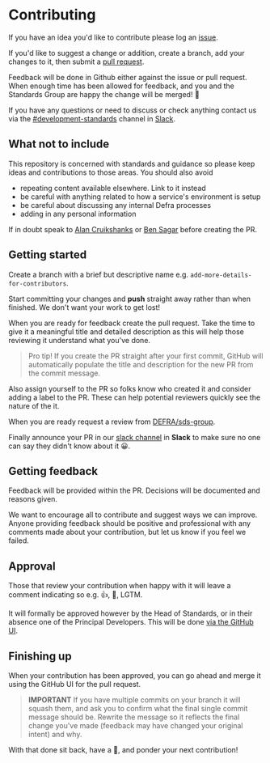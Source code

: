 # Contributing

If you have an idea you'd like to contribute please log an [issue](https://help.github.com/en/articles/about-issues).

If you'd like to suggest a change or addition, create a branch, add your changes to it, then submit a [pull request](https://help.github.com/en/articles/about-pull-requests).

Feedback will be done in Github either against the issue or pull request. When enough time has been allowed for feedback, and you and the Standards Group are happy the change will be merged! 🎉

If you have any questions or need to discuss or check anything contact us via the [#development-standards](https://defra-digital.slack.com/messages/development-standards/) channel in [Slack](https://defra-digital.slack.com/).

## What not to include

This repository is concerned with standards and guidance so please keep ideas and contributions to those areas. You should also avoid

- repeating content available elsewhere. Link to it instead
- be careful with anything related to how a service's environment is setup
- be careful about discussing any internal Defra processes
- adding in any personal information

If in doubt speak to [Alan Cruikshanks](https://github.com/cruikshanks) or [Ben Sagar](https://github.com/bensagar-ea) before creating the PR.

## Getting started

Create a branch with a brief but descriptive name e.g. `add-more-details-for-contributors`.

Start committing your changes and **push** straight away rather than when finished. We don't want your work to get lost!

When you are ready for feedback create the pull request. Take the time to give it a meaningful title and detailed description as this will help those reviewing it understand what you've done.

> Pro tip! If you create the PR straight after your first commit, GitHub will automatically populate the title and description for the new PR from the commit message.

Also assign yourself to the PR so folks know who created it and consider adding a label to the PR. These can help potential reviewers quickly see the nature of the it.

When you are ready request a review from [DEFRA/sds-group](https://github.com/orgs/DEFRA/teams/sds-group).

Finally announce your PR in our [slack channel](https://defra-digital.slack.com/messages/development/) in **Slack** to make sure no one can say they didn't know about it 😀.

## Getting feedback

Feedback will be provided within the PR. Decisions will be documented and reasons given.

We want to encourage all to contribute and suggest ways we can improve. Anyone providing feedback should be positive and professional with any comments made about your contribution, but let us know if you feel we failed.

## Approval

Those that review your contribution when happy with it will leave a comment indicating so e.g. 👍, 🚢, LGTM.

It will formally be approved however by the Head of Standards, or in their absence one of the Principal Developers. This will be done [via the GitHub UI](https://help.github.com/en/articles/approving-a-pull-request-with-required-reviews).

## Finishing up

When your contribution has been approved, you can go ahead and merge it using the GitHub UI for the pull request.

> **IMPORTANT** If you have multiple commits on your branch it will squash them, and ask you to confirm what the final single commit message should be. Rewrite the message so it reflects the final change you've made (feedback may have changed your original intent) and why.

With that done sit back, have a 🍹, and ponder your next contribution!
